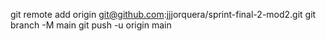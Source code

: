 git remote add origin git@github.com:jjjorquera/sprint-final-2-mod2.git
git branch -M main
git push -u origin main


